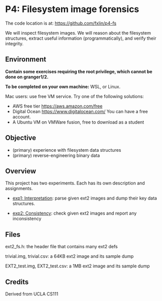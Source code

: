 # P4: Filesystem image forensics

The code location is at: https://github.com/fxlin/p4-fs

We will inspect filesystem images. We will reason about the filesystem structures, extract useful information (programmatically), and verify their integrity. 

## Environment 

**Contain some exercises requiring the root privilege, which cannot be done on granger1/2.** 

**To be completed on your own machine:** WSL, or Linux. 

Mac users: use free VM service. Try one of the following solutions: 

* AWS free tier https://aws.amazon.com/free
* Digital Ocean https://www.digitalocean.com/ You can have a free account. 
* A Ubuntu VM on VMWare fusion, free to download as a student

## Objective

* (primary) experience with filesystem data structures
* (primary) reverse-engineering binary data 

## Overview

This project has two experiments. Each has its own description and assignments. 

* [exp1: Interpretation](interpretation.md): parse given ext2 images and dump their key data structures.

* [exp2: Consistency](consistency.md): check given ext2 images and report any inconsistency 

## Files

ext2_fs.h: the header file that contains many ext2 defs

trivial.img, trivial.csv: a 64KB ext2 image and its sample dump 

EXT2_test.img, EXT2_test.csv: a 1MB ext2 image and its sample dump 


## Credits
Derived from UCLA CS111




